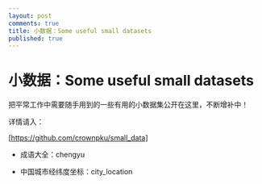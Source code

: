 ```yaml
---
layout: post
comments: true
title: 小数据：Some useful small datasets
published: true
---
```


# 小数据：Some useful small datasets


把平常工作中需要随手用到的一些有用的小数据集公开在这里，不断增补中！

详情请入：

[https://github.com/crownpku/small_data]



* 成语大全：chengyu

* 中国城市经纬度坐标：city_location
